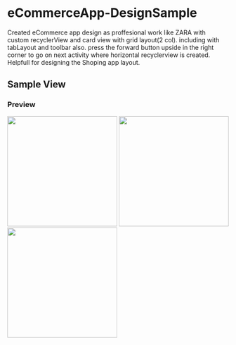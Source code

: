 # eCommerceApp-DesignSample
Created eCommerce app design as proffesional work like ZARA with custom recyclerView and card view with grid layout(2 col). including with tabLayout and toolbar also. press the forward button upside in the right corner to go on next activity where horizontal recyclerview is created.
Helpfull for designing the Shoping app layout.
##  Sample View
### Preview
<img src="https://github.com/Wassi01/eCommerceApp-DesignSample/blob/master/images/Screenshot_2019-12-26-21-20-59.png" width="250px" /> <img src="https://github.com/Wassi01/eCommerceApp-DesignSample/blob/master/images/Screenshot_2019-12-26-21-27-26.png" width="250px" /> <img src="https://github.com/Wassi01/eCommerceApp-DesignSample/blob/master/images/Screenshot_2020-02-06-13-01-35.png" width="250px" />

